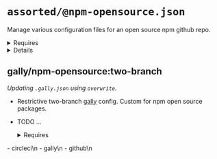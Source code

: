# `assorted/@npm-opensource.json`

Manage various configuration files for an open source npm github repo.

<details>
  <summary>Requires</summary>

\- js-gardener\n
\- semantic-release\n
\- npm-published\n
\- david-dm\n
\- dependabot\n
\- coveralls\n
\- circleci\n
\- github\n
\- javascript\n
\- git\n
\- npm\n
\- yarn\n
\- gally\n

</details>

<details>
  <summary>Details</summary>

## `badges/@npm-opensource`

Display various badges in README.

  <details>
    <summary>Requires</summary>

\- js-gardener\n
\- semantic-release\n
\- npm-published\n
\- david-dm\n
\- dependabot\n
\- coveralls\n
\- circleci\n

  </details>

  <details>
    <summary>Details</summary>

### badges/js-gardener

_Updating `README.md` using `merge-below-title`._

- Display [js-gardener](https://github.com/blackflux/js-gardener) badge in README.

    <details>
      <summary>Requires</summary>

\- js-gardener\n

    </details>

### badges/semantic-release

_Updating `README.md` using `merge-below-title`._

- Display [semantic-release](https://github.com/semantic-release/semantic-release) badge in README.

    <details>
      <summary>Requires</summary>

\- semantic-release\n

    </details>

### badges/npm-downloads

_Updating `README.md` using `merge-below-title`._

- Display [npm downloads](https://www.npmjs.com/) badge in README.

    <details>
      <summary>Requires</summary>

\- npm-published\n

    </details>

### badges/npm-status

_Updating `README.md` using `merge-below-title`._

- Display [npm status](https://www.npmjs.com/) badge in README.

    <details>
      <summary>Requires</summary>

\- npm-published\n

    </details>

### badges/david-dm

_Updating `README.md` using `merge-below-title`._

- Display [david-dm.com](https://david-dm.org/) badge in README.

    <details>
      <summary>Requires</summary>

\- david-dm\n

    </details>

### badges/dependabot

_Updating `README.md` using `merge-below-title`._

- Display [dependabot](https://dependabot.com/) badge in README.

    <details>
      <summary>Requires</summary>

\- dependabot\n

    </details>

### badges/coveralls

_Updating `README.md` using `merge-below-title`._

- Display [coveralls](https://coveralls.io/) badge in README.

    <details>
      <summary>Requires</summary>

\- coveralls\n

    </details>

### badges/circleci

_Updating `README.md` using `merge-below-title`._

- Display [circleci](https://circleci.com/) badge in README.

    <details>
      <summary>Requires</summary>

\- circleci\n

    </details>

  </details>

## `dependabot/@default-js`

Recommended base [dependabot configuration](https://dependabot.com/) for javascript projects.

  <details>
    <summary>Requires</summary>

\- dependabot\n
\- github\n
\- javascript\n

  </details>

  <details>
    <summary>Details</summary>

### dependabot/js-instant

_Updating `.dependabot/config.yml` using `overwrite`._

- Configure dependabot to instantly merge javascript dependency updates into the `dev` branch.

    <details>
      <summary>Requires</summary>

\- dependabot\n
\- github\n
\- javascript\n

    </details>

  </details>

## `git/@default`

Recommended base configuration when using [git](https://en.wikipedia.org/wiki/Git).

  <details>
    <summary>Requires</summary>

\- git\n

  </details>

  <details>
    <summary>Details</summary>

### git/gitignore

_Updating `.gitignore` using `merge-top`._

- Inject recommended entries into [gitignore file](https://help.github.com/en/articles/ignoring-files).
- Default ignores for JetBrains IDE.
- Default ignores for OSX
- Default ignores for NodeJs

    <details>
      <summary>Requires</summary>

\- git\n

    </details>

  </details>

## `license/@MIT-npm`

Recommended base configuration when using MIT License with npm.

  <details>
    <summary>Requires</summary>

\- npm\n

  </details>

  <details>
    <summary>Details</summary>

### license/MIT-LICENSE

_Updating `LICENSE` using `overwrite`._

- Generate [MIT license](https://en.wikipedia.org/wiki/MIT_License) file.

### license/MIT-npm

_Updating `package.json` using `merge-shallow`._

- Link MIT license file into [npm](https://www.npmjs.com/) configuration.

    <details>
      <summary>Requires</summary>

\- npm\n

    </details>

  </details>

## `npm/@default`

Recommended base configuration when using [npm](https://www.npmjs.com/).

  <details>
    <summary>Requires</summary>

\- npm\n

  </details>

  <details>
    <summary>Details</summary>

### npm/npmignore

_Updating `.npmignore` using `merge-top`._

- Inject comment into .npmignore explaining when to use it.

    <details>
      <summary>Requires</summary>

\- npm\n

    </details>

  </details>

## `semantic-release/@default`

Recommended base configuration when using [semantic-release](https://github.com/semantic-release/semantic-release).

  <details>
    <summary>Requires</summary>

\- semantic-release\n

  </details>

  <details>
    <summary>Details</summary>

### semantic-release/commit-conventions

_Updating `.releaserc.json` using `overwrite`._

- Slightly extended [release commit convention](https://github.com/semantic-release/semantic-release#commit-message-format) for semantic-release.

    <details>
      <summary>Requires</summary>

\- semantic-release\n

    </details>

  </details>

## circleci/npm-opensource:two-branch

_Updating `.circleci/config.yml` using `overwrite`._

- Restrictive two-branch [gally](https://github.com/loopmediagroup/gally#readme) config. Custom for npm open source packages.
- TODO

  <details>
    <summary>Requires</summary>

\- npm\n
\- yarn\n
\- gally\n
\- github\n
\- circleci\n
\- coveralls\n
\- dependabot\n
\- semantic-release\n

  </details>

## gally/npm-opensource:two-branch

_Updating `.gally.json` using `overwrite`._

- Restrictive two-branch [gally](https://github.com/loopmediagroup/gally#readme) config. Custom for npm open source packages.
- TODO ...

  <details>
    <summary>Requires</summary>

\- circleci\n
\- gally\n
\- github\n

  </details>

</details>

